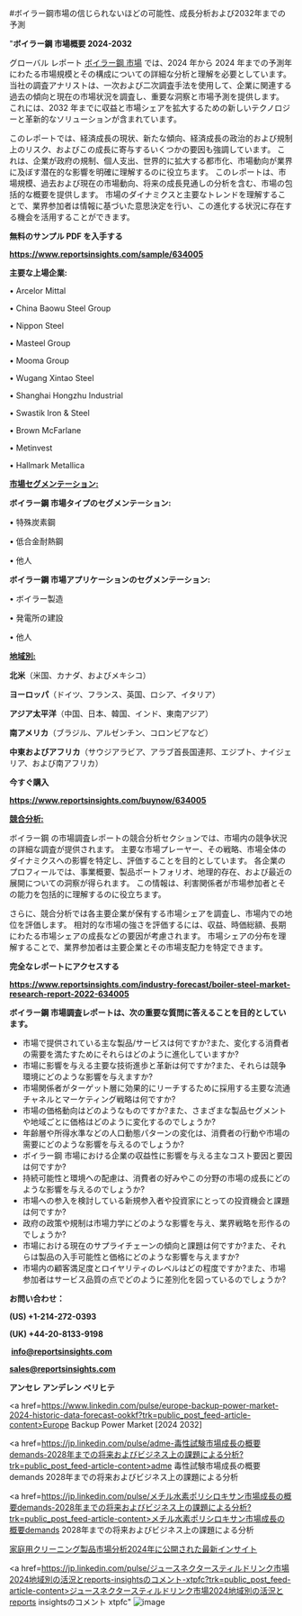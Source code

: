 #ボイラー鋼市場の信じられないほどの可能性、成長分析および2032年までの予測

"<strong>ボイラー鋼 市場概要 2024-2032</strong>

グローバル レポート <a href=https://www.reportsinsights.com/sample/634005>ボイラー鋼 市場</a> では、2024 年から 2024 年までの予測年にわたる市場規模とその構成についての詳細な分析と理解を必要としています。 当社の調査アナリストは、一次および二次調査手法を使用して、企業に関連する過去の傾向と現在の市場状況を調査し、重要な洞察と市場予測を提供します。 これには、2032 年までに収益と市場シェアを拡大​​するための新しいテクノロジーと革新的なソリューションが含まれています。

このレポートでは、経済成長の現状、新たな傾向、経済成長の政治的および規制上のリスク、およびこの成長に寄与するいくつかの要因も強調しています。 これは、企業が政府の規制、個人支出、世界的に拡大する都市化、市場動向が業界に及ぼす潜在的な影響を明確に理解するのに役立ちます。 このレポートは、市場規模、過去および現在の市場動向、将来の成長見通しの分析を含む、市場の包括的な概要を提供します。 市場のダイナミクスと主要なトレンドを理解することで、業界参加者は情報に基づいた意思決定を行い、この進化する状況に存在する機会を活用することができます。

<strong><b>無料のサンプル PDF を入手する</b></strong>

<a href=https://www.reportsinsights.com/sample/634005><strong><u>https://www.reportsinsights.com/sample/634005</u></strong></a>

<strong>主要な上場企業:</strong>

• Arcelor Mittal

• China Baowu Steel Group

• Nippon Steel

• Masteel Group

• Mooma Group

• Wugang Xintao Steel

• Shanghai Hongzhu Industrial

• Swastik Iron & Steel

• Brown McFarlane

• Metinvest

• Hallmark Metallica

<strong><u>市場セグメンテーション</u></strong><strong><u>:</u></strong>

<strong>ボイラー鋼 市場タイプのセグメンテーション:</strong>

• 特殊炭素鋼

• 低合金耐熱鋼

• 他人

<strong>ボイラー鋼 市場アプリケーションのセグメンテーション:</strong>

• ボイラー製造

• 発電所の建設

• 他人

<strong><u>地域別</u></strong><strong><u>:</u></strong>

<strong>北米</strong>（米国、カナダ、およびメキシコ）

<strong>ヨーロッパ</strong>（ドイツ、フランス、英国、ロシア、イタリア）

<strong>アジア太平洋</strong>（中国、日本、韓国、インド、東南アジア）

<strong>南アメリカ</strong>（ブラジル、アルゼンチン、コロンビアなど）

<strong>中東およびアフリカ</strong>（サウジアラビア、アラブ首長国連邦、エジプト、ナイジェリア、および南アフリカ）

<strong>今すぐ購入</strong>

<a href=https://www.reportsinsights.com/buynow/634005><strong><u>https://www.reportsinsights.com/buynow/634005</u></strong></a>

<strong><u>競合分析:</u></strong>

ボイラー鋼 の市場調査レポートの競合分析セクションでは、市場内の競争状況の詳細な調査が提供されます。 主要な市場プレーヤー、その戦略、市場全体のダイナミクスへの影響を特定し、評価することを目的としています。 各企業のプロフィールでは、事業概要、製品ポートフォリオ、地理的存在、および最近の展開についての洞察が得られます。 この情報は、利害関係者が市場参加者とその能力を包括的に理解するのに役立ちます。

さらに、競合分析では各主要企業が保有する市場シェアを調査し、市場内での地位を評価します。 相対的な市場の強さを評価するには、収益、時価総額、長期にわたる市場シェアの成長などの要因が考慮されます。 市場シェアの分布を理解することで、業界参加者は主要企業とその市場支配力を特定できます。

<strong>完全なレポートにアクセスする</strong>

<a href=https://www.reportsinsights.com/industry-forecast/boiler-steel-market-research-report-2022-634005><strong><u><b>https://www.reportsinsights.com/industry-forecast/boiler-steel-market-research-report-2022-634005</b></u></strong></a>

<strong><b>ボイラー鋼 市場調査レポートは、次の重要な質問に答えることを目的としています。</b></strong>
<ul>
  <li>市場で提供されている主な製品/サービスは何ですか?また、変化する消費者の需要を満たすためにそれらはどのように進化していますか?</li>
  <li>市場に影響を与える主要な技術進歩と革新は何ですか?また、それらは競争環境にどのような影響を与えますか?</li>
  <li>市場関係者がターゲット層に効果的にリーチするために採用する主要な流通チャネルとマーケティング戦略は何ですか?</li>
  <li>市場の価格動向はどのようなものですか?また、さまざまな製品セグメントや地域ごとに価格はどのように変化するのでしょうか?</li>
  <li>年齢層や所得水準などの人口動態パターンの変化は、消費者の行動や市場の需要にどのような影響を与えるのでしょうか?</li>
  <li>ボイラー鋼 市場における企業の収益性に影響を与える主なコスト要因と要因は何ですか?</li>
  <li>持続可能性と環境への配慮は、消費者の好みやこの分野の市場の成長にどのような影響を与えるのでしょうか?</li>
  <li>市場への参入を検討している新規参入者や投資家にとっての投資機会と課題は何ですか?</li>
  <li>政府の政策や規制は市場力学にどのような影響を与え、業界戦略を形作るのでしょうか?</li>
  <li>市場における現在のサプライチェーンの傾向と課題は何ですか?また、それらは製品の入手可能性と価格にどのような影響を与えますか?</li>
  <li>市場内の顧客満足度とロイヤリティのレベルはどの程度ですか?また、市場参加者はサービス品質の点でどのように差別化を図っているのでしょうか?</li>
</ul>
<strong>お問い合わせ：</strong>

<strong>(US) +1-214-272-0393</strong>

<strong>(UK) +44-20-8133-9198</strong>

<strong> </strong><a href=info@reportsinsights.com><strong><u>info@reportsinsights.com</u></strong></a>

<a href=sales@reportsinsights.com><strong><u>sales@reportsinsights.com</u></strong></a>

<strong>アンセレ アンデレン ベリヒテ</strong>

<a href=https://www.linkedin.com/pulse/europe-backup-power-market-2024-historic-data-forecast-ookkf?trk=public_post_feed-article-content>Europe Backup Power Market [2024 2032]</a>

<a href=https://jp.linkedin.com/pulse/adme-毒性試験市場成長の概要demands-2028年までの将来およびビジネス上の課題による分析?trk=public_post_feed-article-content>adme 毒性試験市場成長の概要demands 2028年までの将来およびビジネス上の課題による分析</a>

<a href=https://jp.linkedin.com/pulse/メチル水素ポリシロキサン市場成長の概要demands-2028年までの将来およびビジネス上の課題による分析?trk=public_post_feed-article-content>メチル水素ポリシロキサン市場成長の概要demands 2028年までの将来およびビジネス上の課題による分析</a>

<a href=https://www.linkedin.com/pulse/家庭用クリーニング製品市場分析2024年に公開された最新インサイト-community-market-research-z638f/>家庭用クリーニング製品市場分析2024年に公開された最新インサイト</a>

<a href=https://jp.linkedin.com/pulse/ジュースネクタースティルドリンク市場2024地域別の活況とreports-insightsのコメント-xtpfc?trk=public_post_feed-article-content>ジュースネクタースティルドリンク市場2024地域別の活況とreports insightsのコメント xtpfc</a>"
![image](https://github.com/aanak123/RIMarketer1/assets/158471119/c4aac8f7-9372-4b13-a5b9-3edc01fdde8f)
